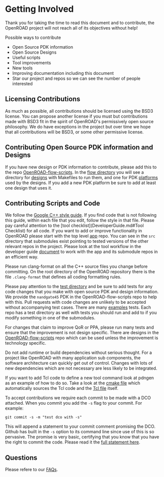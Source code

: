 # Getting Involved

Thank you for taking the time to read this document and to contribute,
the OpenROAD project will not reach all of its objectives without help!

Possible ways to contribute

- Open Source PDK information
- Open Source Designs
- Useful scripts
- Tool improvements
- New tools
- Improving documentation including this document
- Star our project and repos so we can see the number of people
    interested

## Licensing Contributions

As much as possible, all contributions should be licensed using the BSD3
license. You can propose another license if you must but contributions
made with BSD3 fit in the spirit of OpenROAD's permissively open source
philosophy. We do have exceptions in the project but over time we hope
that all contributions will be BSD3, or some other permissive license.

## Contributing Open Source PDK information and Designs

If you have new design or PDK information to contribute, please add this
to the repo
[OpenROAD-flow-scripts](https://github.com/The-OpenROAD-Project/OpenROAD-flow-scripts/).
In the
[flow directory](https://github.com/The-OpenROAD-Project/OpenROAD-flow-scripts/tree/master/flow)
you will see a directory for
[designs](https://github.com/The-OpenROAD-Project/OpenROAD-flow-scripts/tree/master/flow/designs)
with Makefiles to run them, and one for PDK
[platforms](https://github.com/The-OpenROAD-Project/OpenROAD-flow-scripts/tree/master/flow/platforms)
used by the designs. If you add a new PDK platform be sure to add at
least one design that uses it.

## Contributing Scripts and Code

We follow the [Google C++ style guide](https://google.github.io/styleguide/cppguide.html).
If you find code that is not following this guide, within each file that
you edit, follow the style in that file. Please pay careful attention to the
[tool checklist](DeveloperGuide.md#Tool Checklist) for all code. If you want
to add or improve functionality in OpenROAD please start with the top
level [app](https://github.com/The-OpenROAD-Project/OpenROAD/) repo. You
can see in the `src` directory that submodules exist pointing to tested
versions of the other relevant repos in the project. Please look at the
tool workflow in the developer guide [document](DeveloperGuide.md)
to work with the app and its submodule repos in an efficient way.

Please run clang-format on all the C++ source files you change before
committing. On the root directory of the OpenROAD repository there is the
file `.clang-format` that defines all coding formatting rules.

Please pay attention to the
[test directory](https://github.com/The-OpenROAD-Project/OpenROAD/tree/master/test)
and be sure to add tests for any code changes that you make with open
source PDK and design information. We provide the `nandgate45` PDK in
the OpenROAD-flow-scripts repo to help with this. Pull requests with
code changes are unlikely to be accepted without accompanying test
cases. There are many
[examples](https://github.com/The-OpenROAD-Project/OpenROAD/blob/master/test/gcd_nangate45.tcl)
tests. Each repo has a test directory as well with tests you should run
and add to if you modify something in one of the submodules.

For changes that claim to improve QoR or PPA, please run many tests and
ensure that the improvement is not design specific. There are designs in
the
[OpenROAD-flow-scripts](https://github.com/The-OpenROAD-Project/OpenROAD-flow-scripts/)
repo which can be used unless the improvement is technology specific.

Do not add runtime or build dependencies without serious thought. For a
project like OpenROAD with many application sub components, the software
architecture can quickly get out of control. Changes with lots of new
dependencies which are not necessary are less likely to be integrated.

If you want to add Tcl code to define a new tool command look at pdngen
as an example of how to do so. Take a look at the
[cmake file](https://github.com/The-OpenROAD-Project/OpenROAD/blob/master/src/CMakeLists.txt)
which automatically sources the Tcl code and the
[Tcl file](https://github.com/The-OpenROAD-Project/OpenROAD/blob/master/src/pdn/src/PdnGen.tcl)
itself.

To accept contributions we require each commit to be made with a DCO attached.
When you commit you add the `-s` flag to your commit. For example:

``` shell
git commit -s -m "test dco with -s"
```

This will append a statement to your commit comment promising the DCO. Github
has built in the `-s` option to its command line since use of this is so
pervasive. The promise is very basic, certifying that you know that you
have the right to commit the code. Please read it the [full statement
here](https://developercertificate.org/).

## Questions

Please refere to our [FAQs](../user/FAQS.md).
